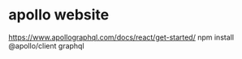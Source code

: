 # apollo website
https://www.apollographql.com/docs/react/get-started/
npm install @apollo/client graphql
